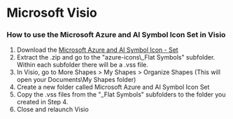 # Microsoft Visio

### How to use the Microsoft Azure and AI Symbol Icon Set in Visio

1. Download the [Microsoft Azure and AI Symbol Icon - Set](https://www.microsoft.com/en-us/download/details.aspx?id=41937)
2. Extract the .zip and go to the "azure-icons\\_Flat Symbols" subfolder. Within each subfolder there will be a .vss file.
3. In Visio, go to More Shapes > My Shapes > Organize Shapes (This will open your Documents\My Shapes folder)
4. Create a new folder called Microsoft Azure and AI Symbol Icon Set
5. Copy the .vss files from the "_Flat Symbols" subfolders to the folder you created in Step 4.
6. Close and relaunch Visio